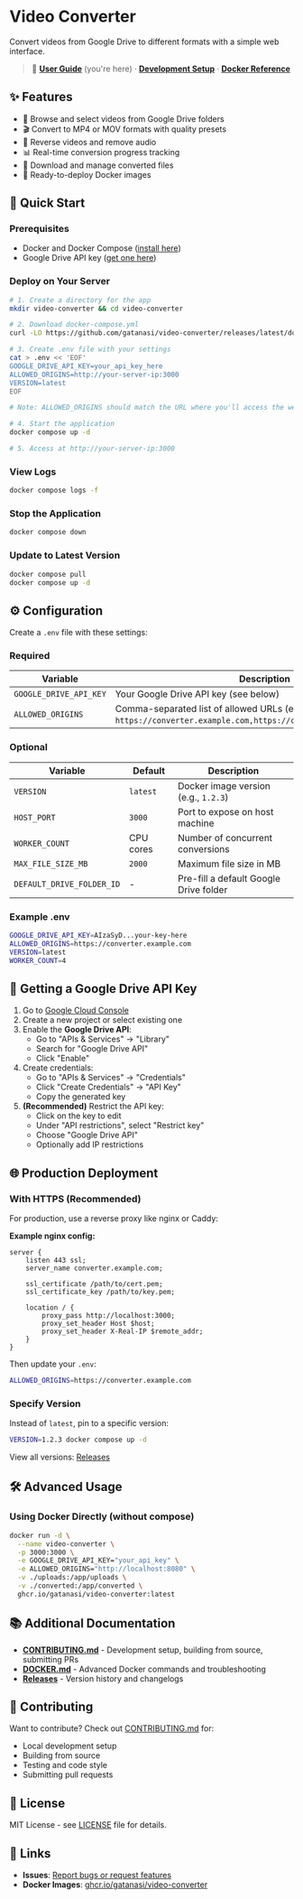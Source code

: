 # Video Converter

Convert videos from Google Drive to different formats with a simple web interface.

> 📖 **[User Guide](#)** (you're here) · **[Development Setup](CONTRIBUTING.md)** · **[Docker Reference](DOCKER.md)**

## ✨ Features

- 📁 Browse and select videos from Google Drive folders
- 🎬 Convert to MP4 or MOV formats with quality presets
- 🔄 Reverse videos and remove audio
- 📊 Real-time conversion progress tracking
- 💾 Download and manage converted files
- 🐳 Ready-to-deploy Docker images

## 🚀 Quick Start

### Prerequisites

- Docker and Docker Compose ([install here](https://docs.docker.com/get-docker/))
- Google Drive API key ([get one here](#getting-a-google-drive-api-key))

### Deploy on Your Server

```bash
# 1. Create a directory for the app
mkdir video-converter && cd video-converter

# 2. Download docker-compose.yml
curl -LO https://github.com/gatanasi/video-converter/releases/latest/download/docker-compose.yml

# 3. Create .env file with your settings
cat > .env << 'EOF'
GOOGLE_DRIVE_API_KEY=your_api_key_here
ALLOWED_ORIGINS=http://your-server-ip:3000
VERSION=latest
EOF

# Note: ALLOWED_ORIGINS should match the URL where you'll access the web interface

# 4. Start the application
docker compose up -d

# 5. Access at http://your-server-ip:3000
```

### View Logs

```bash
docker compose logs -f
```

### Stop the Application

```bash
docker compose down
```

### Update to Latest Version

```bash
docker compose pull
docker compose up -d
```

## ⚙️ Configuration

Create a `.env` file with these settings:

### Required

| Variable | Description |
|----------|-------------|
| `GOOGLE_DRIVE_API_KEY` | Your Google Drive API key (see below) |
| `ALLOWED_ORIGINS` | Comma-separated list of allowed URLs (e.g., `https://converter.example.com,https://converter.home.example.com`) |

### Optional

| Variable | Default | Description |
|----------|---------|-------------|
| `VERSION` | `latest` | Docker image version (e.g., `1.2.3`) |
| `HOST_PORT` | `3000` | Port to expose on host machine |
| `WORKER_COUNT` | CPU cores | Number of concurrent conversions |
| `MAX_FILE_SIZE_MB` | `2000` | Maximum file size in MB |
| `DEFAULT_DRIVE_FOLDER_ID` | - | Pre-fill a default Google Drive folder |

### Example .env

```bash
GOOGLE_DRIVE_API_KEY=AIzaSyD...your-key-here
ALLOWED_ORIGINS=https://converter.example.com
VERSION=latest
WORKER_COUNT=4
```

## 🔑 Getting a Google Drive API Key

1. Go to [Google Cloud Console](https://console.cloud.google.com/)
2. Create a new project or select existing one
3. Enable the **Google Drive API**:
   - Go to "APIs & Services" → "Library"
   - Search for "Google Drive API"
   - Click "Enable"
4. Create credentials:
   - Go to "APIs & Services" → "Credentials"
   - Click "Create Credentials" → "API Key"
   - Copy the generated key
5. **(Recommended)** Restrict the API key:
   - Click on the key to edit
   - Under "API restrictions", select "Restrict key"
   - Choose "Google Drive API"
   - Optionally add IP restrictions

## 🌐 Production Deployment

### With HTTPS (Recommended)

For production, use a reverse proxy like nginx or Caddy:

**Example nginx config:**
```nginx
server {
    listen 443 ssl;
    server_name converter.example.com;
    
    ssl_certificate /path/to/cert.pem;
    ssl_certificate_key /path/to/key.pem;
    
    location / {
        proxy_pass http://localhost:3000;
        proxy_set_header Host $host;
        proxy_set_header X-Real-IP $remote_addr;
    }
}
```

Then update your `.env`:
```bash
ALLOWED_ORIGINS=https://converter.example.com
```

### Specify Version

Instead of `latest`, pin to a specific version:

```bash
VERSION=1.2.3 docker compose up -d
```

View all versions: [Releases](https://github.com/gatanasi/video-converter/releases)

## 🛠️ Advanced Usage

### Using Docker Directly (without compose)

```bash
docker run -d \
  --name video-converter \
  -p 3000:3000 \
  -e GOOGLE_DRIVE_API_KEY="your_api_key" \
  -e ALLOWED_ORIGINS="http://localhost:8080" \
  -v ./uploads:/app/uploads \
  -v ./converted:/app/converted \
  ghcr.io/gatanasi/video-converter:latest
```

## 📚 Additional Documentation

- **[CONTRIBUTING.md](CONTRIBUTING.md)** - Development setup, building from source, submitting PRs
- **[DOCKER.md](DOCKER.md)** - Advanced Docker commands and troubleshooting
- **[Releases](https://github.com/gatanasi/video-converter/releases)** - Version history and changelogs

## 🤝 Contributing

Want to contribute? Check out [CONTRIBUTING.md](CONTRIBUTING.md) for:
- Local development setup
- Building from source
- Testing and code style
- Submitting pull requests

## 📄 License

MIT License - see [LICENSE](LICENSE) file for details.

## 🔗 Links

- **Issues**: [Report bugs or request features](https://github.com/gatanasi/video-converter/issues)
- **Docker Images**: [ghcr.io/gatanasi/video-converter](https://github.com/gatanasi/video-converter/pkgs/container/video-converter)
